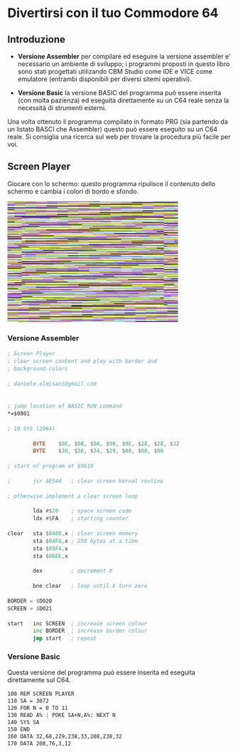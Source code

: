# Divertirsi con il tuo Commodore 64

## Introduzione

* **Versione Assembler** per compilare ed eseguire la versione assembler e' necessario un ambiente di sviluppo; i programmi proposti in questo libro sono stati progettati utilizando CBM Studio come IDE e VICE come emulatore (entrambi disponibili per diversi sitemi operativi). 

* **Versione Basic** la versione BASIC del programma può essere inserita (con molta pazienza) ed eseguita direttamente su un C64 reale senza la necessità di strumenti esterni.

Una volta ottenuto il programma compilato in formato PRG (sia partendo da un listato BASCI che Assembler) questo può essere eseguito su un C64 reale. Si consiglia una ricerca sul web per trovare la procedura più facile per voi.

## Screen Player

Giocare con lo schermo: questo programma ripulisce il contenuto dello schermo e cambia i colori di bordo e sfondo.

![Screen Player](screen-player.png)

### Versione Assembler

```asm
; Screen Player
; clear screen content and play with border and
; background colors

; daniele.olmisani@gmail.com


; jump location of BASIC RUN command
*=$0801

; 10 SYS (2064)

        BYTE    $0E, $08, $0A, $00, $9E, $20, $28, $32
        BYTE    $30, $36, $34, $29, $00, $00, $00

; start of program at $0810

;       jsr $E544   ; clear screen kernal routine

; otherwise implement a clear screen loop

        lda #$20    ; space screen code
        ldx #$FA    ; starting counter

clear   sta $0400,x ; clear screen memory
        sta $04FA,x ; 250 bytes at a time
        sta $05F4,x
        sta $06EE,x

        dex         ; decrement X
  
        bne clear   ; loop until X turn zero

BORDER = $D020
SCREEN = $D021

start   inc SCREEN  ; increase screen colour 
        inc BORDER  ; increase border colour
        jmp start   ; repeat
```

### Versione Basic
Questa versione del programma può essere inserita ed eseguita direttamente sul C64.

```
100 REM SCREEN PLAYER
110 SA = 3072
120 FOR N = 0 TO 11
130 READ A% : POKE SA+N,A%: NEXT N
140 SYS SA
150 END 
160 DATA 32,68,229,238,33,208,238,32
170 DATA 208,76,3,12
```
